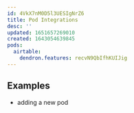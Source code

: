 ```yaml
---
id: 4VkX7nM0D5l3UESIgNrZ6
title: Pod Integrations
desc: ''
updated: 1651657269010
created: 1643054639845
pods:
  airtable:
    dendron.features: recvN9QbIfhKUIJig
---
```


## Examples
- adding a new pod